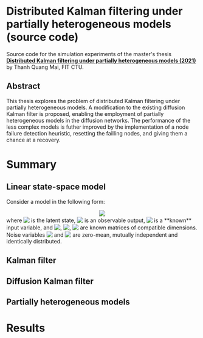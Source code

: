 # Distributed Kalman filtering under partially heterogeneous models (source code)

Source code for the simulation experiments of the master's thesis [**Distributed Kalman filtering under partially heterogeneous models (2021)**](https://raw.githubusercontent.com/maiquang/maithanh-thesis-src/master/DP_Mai_Thanh_Quang_2021.pdf) by Thanh Quang Mai, FIT CTU.

## Abstract
This thesis explores the problem of distributed Kalman filtering under partially heterogeneous models. A modification to the existing diffusion Kalman filter is proposed, enabling the employment of partially heterogeneous models in the diffusion networks. The performance of the less complex models is futher improved by the implementation of a node failure detection heuristic, resetting the failling nodes, and giving them a chance at a recovery.

# Summary
## Linear state-space model
Consider a model in the following form:
<!-- $$
\begin{aligned}
    x_t & = A_tx_{t-1} + B_tu_{t} + w_t, \\
    y_t & = H_tx_t + v_t,
\end{aligned}
$$ -->

<div align="center"><img style="background: white;" src="https://render.githubusercontent.com/render/math?math=%5Cbegin%7Baligned%7D%0A%20%20%20%20x_t%20%26%20%3D%20A_tx_%7Bt-1%7D%20%2B%20B_tu_%7Bt%7D%20%2B%20w_t%2C%20%5C%5C%0A%20%20%20%20y_t%20%26%20%3D%20H_tx_t%20%2B%20v_t%2C%0A%5Cend%7Baligned%7D"></div>
where <!-- $x_t$ --> <img style="transform: translateY(0.1em); background: white;" src="https://render.githubusercontent.com/render/math?math=x_t"> is the latent state, <!-- $y_t$ --> <img style="transform: translateY(0.1em); background: white;" src="https://render.githubusercontent.com/render/math?math=y_t"> is an observable output, <!-- $u_t$ --> <img style="transform: translateY(0.1em); background: white;" src="https://render.githubusercontent.com/render/math?math=u_t"> is a **known** input variable, and <!-- $A_t$ --> <img style="transform: translateY(0.1em); background: white;" src="https://render.githubusercontent.com/render/math?math=A_t">, <!-- $B_t$ --> <img style="transform: translateY(0.1em); background: white;" src="https://render.githubusercontent.com/render/math?math=B_t">, <!-- $H_t$ --> <img style="transform: translateY(0.1em); background: white;" src="https://render.githubusercontent.com/render/math?math=H_t"> are known matrices of compatible dimensions. Noise variables <!-- $w_t$ --> <img style="transform: translateY(0.1em); background: white;" src="https://render.githubusercontent.com/render/math?math=w_t"> and <!-- $v_t$ --> <img style="transform: translateY(0.1em); background: white;" src="https://render.githubusercontent.com/render/math?math=v_t"> are zero-mean, mutually independent and identically distributed.

## Kalman filter

## Diffusion Kalman filter

## Partially heterogeneous models


# Results